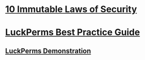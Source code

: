 # [10 Immutable Laws of Security](immutable-laws.md)
# [LuckPerms Best Practice Guide](lp-best-practice.md)
## [LuckPerms Demonstration](lp-best-practice-walkthrough.md)
